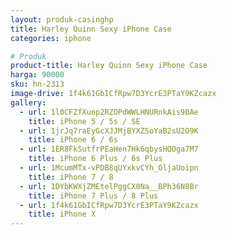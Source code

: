 ```yaml
---
layout: produk-casinghp
title: Harley Quinn Sexy iPhone Case
categories: iphone

# Produk
product-title: Harley Quinn Sexy iPhone Case
harga: 90000
sku: hn-2313
image-drive: 1f4k61GbICfRpw7D3YcrE3PTaY9KZcazx
gallery:
  - url: 1l0CFZfXunp2RZOPdWWLHNURnkAis9BAe
    title: iPhone 5 / 5s / SE
  - url: 1jrJq7raEyGcXJJMjBYXZSoYaB2sU2O9K
    title: iPhone 6 / 6s
  - url: 1ER8FkSutfrPEaHen7Hk6qbysHQOga7M7
    title: iPhone 6 Plus / 6s Plus
  - url: 1McumMTx-vPDB8qUYxkvCYh_OljaUoipn
    title: iPhone 7 / 8
  - url: 1DYbKWXjZMEtelPggCX0Na__BPh36N8Br
    title: iPhone 7 Plus / 8 Plus
  - url: 1f4k61GbICfRpw7D3YcrE3PTaY9KZcazx
    title: iPhone X
---
```

